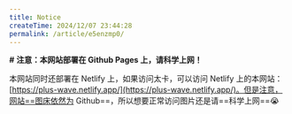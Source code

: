 ```yaml
---
title: Notice
createTime: 2024/12/07 23:44:28
permalink: /article/e5enzmp0/
---
```


**#** **注意：本网站部署在 Github Pages 上，请科学上网！**

本网站同时还部署在<icon name="devicon:netlify" /> Netlify 上，如果访问太卡，可以访问 Netlify 上的本网站：[https://plus-wave.netlify.app/](https://plus-wave.netlify.app/)。但是注意，网站==图床依然为 Github==，所以想要正常访问图片还是请==科学上网==😭<!-- more -->
